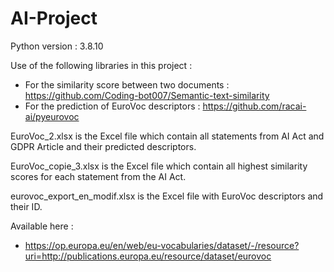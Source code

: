 # AI-Project

Python version : 3.8.10 

Use of the following libraries in this project :

- For the similarity score between two documents : https://github.com/Coding-bot007/Semantic-text-similarity
- For the prediction of EuroVoc descriptors : https://github.com/racai-ai/pyeurovoc

EuroVoc_2.xlsx is the Excel file which contain all statements from AI Act and GDPR Article and their predicted descriptors.

EuroVoc_copie_3.xlsx is the Excel file which contain all highest similarity scores for each statement from the AI Act.

eurovoc_export_en_modif.xlsx is the Excel file with EuroVoc descriptors and their ID.

Available here : 
- https://op.europa.eu/en/web/eu-vocabularies/dataset/-/resource?uri=http://publications.europa.eu/resource/dataset/eurovoc



